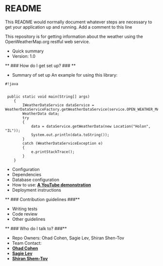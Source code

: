 # README #
 
 This README would normally document whatever steps are necessary to get your application up and running.
Add a comment to this line
 
 This repository is for getting information about the weather using the OpenWeatherMap.org restful web service.
 
 * Quick summary
 * Version: 1.0
 
** ### How do I get set up? ### **
 
 * Summary of set up
 An example for using this library:
 
```
#!java


 public static void main(String[] args)
 	{
 		IWeatherDataService dataService = WeatherDataServiceFactory.getWeatherDataService(service.OPEN_WEATHER_MAP);
 		WeatherData data;
 		try
 		{
 			data = dataService.getWeatherData(new Location("Holon", "IL"));
 			System.out.println(data.toString());
 		}
 		catch (WeatherDataServiceException e)
 		{
 			e.printStackTrace();
 		}
 	}
```

 
 * Configuration
 * Dependencies
 * Database configuration
 * How to use: 
 **[A YouTube demonstration](https://youtu.be/iudHLsdOfes)**
 * Deployment instructions
 
** ### Contribution guidelines ###**
 
 * Writing tests
 * Code review
 * Other guidelines
 
** ### Who do I talk to? ###**
 
 * Repo Owners: Ohad Cohen, Sagie Lev, Shiran Shen-Tov
 * Team Contact:
 * **[Ohad Cohen](mailto:ohad182@gmail.com)**
 * **[Sagie Lev](mailto:sheyg1@gmail.com)**
 * **[Shiran Shem-Tov](mailto:ishiran10@gmail.com)**